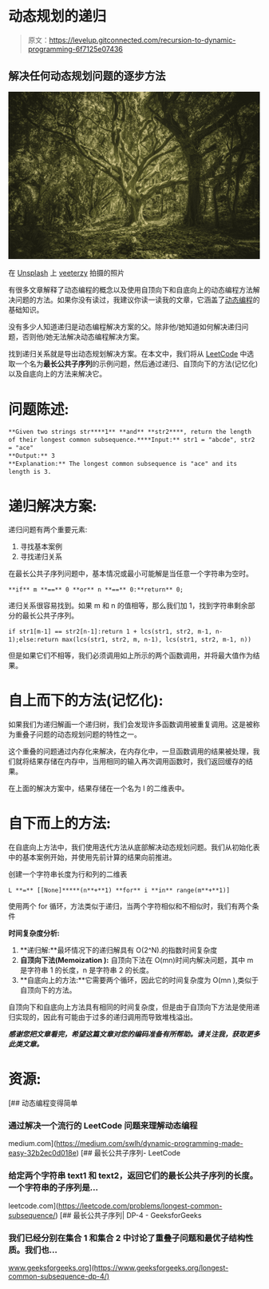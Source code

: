 # 动态规划的递归

> 原文：<https://levelup.gitconnected.com/recursion-to-dynamic-programming-6f7125e07436>

## 解决任何动态规划问题的逐步方法

![](img/38fb2d2adb9e2eac0b7c5d16274a5f16.png)

在 [Unsplash](https://unsplash.com?utm_source=medium&utm_medium=referral) 上 [veeterzy](https://unsplash.com/@veeterzy?utm_source=medium&utm_medium=referral) 拍摄的照片

有很多文章解释了动态编程的概念以及使用自顶向下和自底向上的动态编程方法解决问题的方法。如果你没有读过，我建议你读一读我的文章，它涵盖了[动态编程](https://medium.com/swlh/dynamic-programming-made-easy-32b2ec0d018e)的基础知识。

没有多少人知道递归是动态编程解决方案的父。除非他/她知道如何解决递归问题，否则他/她无法解决动态编程解决方案。

找到递归关系就是导出动态规划解决方案。在本文中，我们将从 [LeetCode](https://leetcode.com/problems/longest-common-subsequence/) 中选取一个名为**最长公共子序列**的示例问题，然后通过递归、自顶向下的方法(记忆化)以及自底向上的方法来解决它。

# 问题陈述:

```
**Given two strings str****1** **and** **str2****, return the length of their longest common subsequence.****Input:** str1 = "abcde", str2 = "ace" 
**Output:** 3  
**Explanation:** The longest common subsequence is "ace" and its length is 3.
```

# 递归解决方案:

递归问题有两个重要元素:

1.  寻找基本案例
2.  寻找递归关系

在最长公共子序列问题中，基本情况或最小可能解是当任意一个字符串为空时。

```
**if** m **==** 0 **or** n **==** 0:**return** 0;
```

递归关系很容易找到。如果 m 和 n 的值相等，那么我们加 1，找到字符串剩余部分的最长公共子序列。

```
if str1[m-1] == str2[n-1]:return 1 + lcs(str1, str2, m-1, n-1);else:return max(lcs(str1, str2, m, n-1), lcs(str1, str2, m-1, n))
```

但是如果它们不相等，我们必须调用如上所示的两个函数调用，并将最大值作为结果。

# 自上而下的方法(记忆化):

如果我们为递归解画一个递归树，我们会发现许多函数调用被重复调用。这是被称为重叠子问题的动态规划问题的特性之一。

这个重叠的问题通过内存化来解决，在内存化中，一旦函数调用的结果被处理，我们就将结果存储在内存中，当用相同的输入再次调用函数时，我们返回缓存的结果。

在上面的解决方案中，结果存储在一个名为 l 的二维表中。

# 自下而上的方法:

在自底向上方法中，我们使用迭代方法从底部解决动态规划问题。我们从初始化表中的基本案例开始，并使用先前计算的结果向前推进。

创建一个字符串长度为行和列的二维表

```
L **=** [[None]*****(n**+**1) **for** i **in** range(m**+**1)]
```

使用两个 for 循环，方法类似于递归，当两个字符相似和不相似时，我们有两个条件

**时间复杂度分析:**

1.  **递归解:**最坏情况下的递归解具有 O(2^N).的指数时间复杂度
2.  **自顶向下法(Memoization ):** 自顶向下法在 O(mn)时间内解决问题，其中 m 是字符串 1 的长度，n 是字符串 2 的长度。
3.  **自底向上的方法:**它需要两个循环，因此它的时间复杂度为 O(mn ),类似于自顶向下的方法。

自顶向下和自底向上方法具有相同的时间复杂度，但是由于自顶向下方法是使用递归实现的，因此有可能由于过多的递归调用而导致堆栈溢出。

***感谢您把文章看完，希望这篇文章对您的编码准备有所帮助。请关注我，获取更多此类文章。***

# 资源:

[](https://medium.com/swlh/dynamic-programming-made-easy-32b2ec0d018e) [## 动态编程变得简单

### 通过解决一个流行的 LeetCode 问题来理解动态编程

medium.com](https://medium.com/swlh/dynamic-programming-made-easy-32b2ec0d018e) [](https://leetcode.com/problems/longest-common-subsequence/) [## 最长公共子序列- LeetCode

### 给定两个字符串 text1 和 text2，返回它们的最长公共子序列的长度。一个字符串的子序列是…

leetcode.com](https://leetcode.com/problems/longest-common-subsequence/) [](https://www.geeksforgeeks.org/longest-common-subsequence-dp-4/) [## 最长公共子序列| DP-4 - GeeksforGeeks

### 我们已经分别在集合 1 和集合 2 中讨论了重叠子问题和最优子结构性质。我们也…

www.geeksforgeeks.org](https://www.geeksforgeeks.org/longest-common-subsequence-dp-4/)